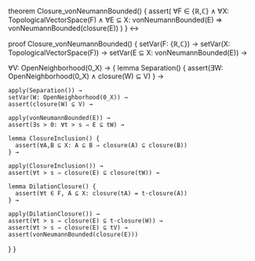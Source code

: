theorem Closure_vonNeumannBounded() {
  assert(
    ∀F ∈ {ℝ,ℂ} ∧ 
    ∀X: TopologicalVectorSpace(F) ∧
    ∀E ⊆ X: vonNeumannBounded(E) ⇒
    vonNeumannBounded(closure(E))
  )
} ↔

proof Closure_vonNeumannBounded() {
  setVar(F: {ℝ,ℂ}) →
  setVar(X: TopologicalVectorSpace(F)) →
  setVar(E ⊆ X: vonNeumannBounded(E)) →
  
  ∀V: OpenNeighborhood(0_X) → {
    lemma Separation() {
      assert(∃W: OpenNeighborhood(0_X) ∧ closure(W) ⊆ V)
    } →
    
    apply(Separation()) →
    setVar(W: OpenNeighborhood(0_X)) →
    assert(closure(W) ⊆ V) →
    
    apply(vonNeumannBounded(E)) →
    assert(∃s > 0: ∀t > s ⇒ E ⊆ tW) →
    
    lemma ClosureInclusion() {
      assert(∀A,B ⊆ X: A ⊆ B ⇒ closure(A) ⊆ closure(B))
    } →
    
    apply(ClosureInclusion()) →
    assert(∀t > s ⇒ closure(E) ⊆ closure(tW)) →
    
    lemma DilationClosure() {
      assert(∀t ∈ F, A ⊆ X: closure(tA) = t·closure(A))
    } →
    
    apply(DilationClosure()) →
    assert(∀t > s ⇒ closure(E) ⊆ t·closure(W)) →
    assert(∀t > s ⇒ closure(E) ⊆ tV) →
    assert(vonNeumannBounded(closure(E)))
  }
}